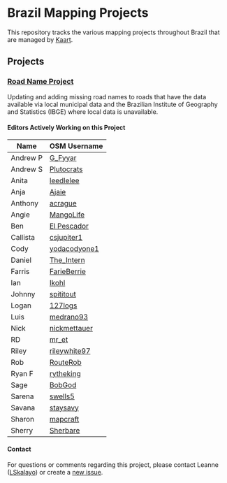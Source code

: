 # Brazil Mapping Projects
This repository tracks the various mapping projects throughout Brazil that are managed by [Kaart](https://github.com/KaartGroup/Brazil/blob/master/KAART.md "Kaart").

## Projects

### [Road Name Project](https://github.com/KaartGroup/Brazil/projects/1 "Project 1")
Updating and adding missing road names to roads that have the data available via local municipal data and the Brazilian Institute of Geography and Statistics (IBGE) where local data is unavailable.

#### Editors Actively Working on this Project
| Name     | OSM Username                                                     |
|----------|------------------------------------------------------------------|
| Andrew P | [G_Fyyar](https://www.openstreetmap.org/user/G_Fyyar)            |
| Andrew S | [Plutocrats](https://www.openstreetmap.org/user/Plutocrats)      |
| Anita    | [leedlelee](https://www.openstreetmap.org/user/leedlelee)        |
| Anja     | [Ajaie](https://www.openstreetmap.org/user/Ajaie)                |
| Anthony  | [acrague](https://www.openstreetmap.org/user/acrague)            |
| Angie    | [MangoLife](https://www.openstreetmap.org/user/MangoLife)        |
| Ben      | [El Pescador](https://www.openstreetmap.org/user/El%20Pescador)  |
| Callista | [csjupiter1](https://www.openstreetmap.org/user/csjupiter1)      |
| Cody     | [yodacodyone1](https://www.openstreetmap.org/user/yodacodyone1)  |
| Daniel   | [The_Intern](https://www.openstreetmap.org/user/The_Intern)      |
| Farris   | [FarieBerrie](https://www.openstreetmap.org/user/FarieBerrie)    |
| Ian      | [Ikohl](https://www.openstreetmap.org/user/Ikohl)                |
| Johnny   | [spititout](https://www.openstreetmap.org/user/spititout)        |
| Logan    | [127logs](https://www.openstreetmap.org/user/127logs)            |
| Luis     | [medrano93](https://www.openstreetmap.org/user/medrano93)        |
| Nick     | [nickmettauer](https://www.openstreetmap.org/user/nickmettauer)  |
| RD       | [mr_et](https://www.openstreetmap.org/user/mr_et)                |
| Riley    | [rileywhite97](https://www.openstreetmap.org/user/rileywhite97)  |
| Rob      | [RouteRob](https://www.openstreetmap.org/user/RouteRob)          |
| Ryan F   | [rytheking](https://www.openstreetmap.org/user/rytheking)        |
| Sage     | [BobGod](https://www.openstreetmap.org/user/BobGod)              |
| Sarena   | [swells5](https://www.openstreetmap.org/user/swells5)            |
| Savana   | [staysavy](https://www.openstreetmap.org/user/staysavy)          |
| Sharon   | [mapcraft](https://www.openstreetmap.org/user/mapcraft)          |
| Sherry   | [Sherbare](https://www.openstreetmap.org/user/Sherbare)          |
#### Contact
For questions or comments regarding this project, please contact Leanne ([LSkalayo](https://www.openstreetmap.org/user/LSkalayo)) or create a [new issue](https://github.com/KaartGroup/Brazil/issues/new?template=comment.md). 
